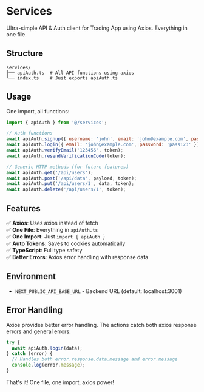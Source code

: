 # Services

Ultra-simple API & Auth client for Trading App using Axios. Everything in one file.

## Structure

```
services/
├── apiAuth.ts  # All API functions using axios
└── index.ts    # Just exports apiAuth.ts
```

## Usage

One import, all functions:

```javascript
import { apiAuth } from '@/services';

// Auth functions
await apiAuth.signup({ username: 'john', email: 'john@example.com', password: 'pass123' });
await apiAuth.login({ email: 'john@example.com', password: 'pass123' });
await apiAuth.verifyEmail('123456', token);
await apiAuth.resendVerificationCode(token);

// Generic HTTP methods (for future features)
await apiAuth.get('/api/users');
await apiAuth.post('/api/data', payload, token);
await apiAuth.put('/api/users/1', data, token);
await apiAuth.delete('/api/users/1', token);
```

## Features

✅ **Axios**: Uses axios instead of fetch  
✅ **One File**: Everything in `apiAuth.ts`  
✅ **One Import**: Just `import { apiAuth }`  
✅ **Auto Tokens**: Saves to cookies automatically  
✅ **TypeScript**: Full type safety  
✅ **Better Errors**: Axios error handling with response data  

## Environment

- `NEXT_PUBLIC_API_BASE_URL` - Backend URL (default: localhost:3001)

## Error Handling

Axios provides better error handling. The actions catch both axios response errors and general errors:

```javascript
try {
  await apiAuth.login(data);
} catch (error) {
  // Handles both error.response.data.message and error.message
  console.log(error.message);
}
```

That's it! One file, one import, axios power!
